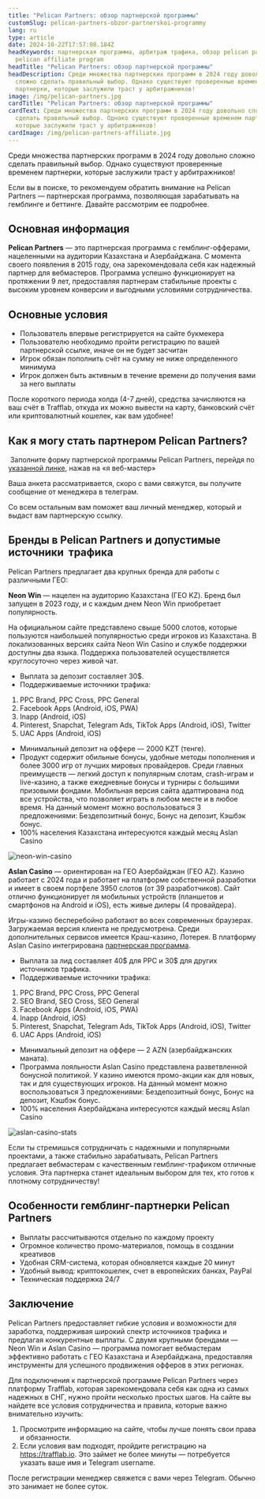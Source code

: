 ```yaml
---
title: "Pelican Partners: обзор партнерской программы"
customSlug: pelican-partners-obzor-partnerskoi-programmy
lang: ru
type: article
date: 2024-10-22T17:57:08.184Z
headKeywords: партнерская программа, арбитраж трафика, обзор pelican partners,
  pelican affiliate program
headTitle: "Pelican Partners: обзор партнерской программы"
headDescription: Среди множества партнерских программ в 2024 году довольно
  сложно сделать правильный выбор. Однако существуют проверенные временем
  партнерки, которые заслужили траст у арбитражников!
image: /img/pelican-partners.jpg
cardTitle: "Pelican Partners: обзор партнерской программы"
cardText: Среди множества партнерских программ в 2024 году довольно сложно
  сделать правильный выбор. Однако существуют проверенные временем партнерки,
  которые заслужили траст у арбитражников!
cardImage: /img/pelican-partners-affiliate.jpg
---
```

Среди множества партнерских программ в 2024 году довольно сложно сделать правильный выбор. Однако существуют проверенные временем партнерки, которые заслужили траст у арбитражников! 

Если вы в поиске, то рекомендуем обратить внимание на Pelican Partners — партнерская программа, позволяющая зарабатывать на гемблинге и беттинге. Давайте рассмотрим ее подробнее.

## Основная информация

**Pelican Partners** — это партнерская программа с гемблинг-офферами, нацеленными на аудитории Казахстана и Азербайджана. С момента своего появления в 2015 году, она зарекомендовала себя как надежный партнер для вебмастеров. Программа успешно функционирует на протяжении 9 лет, предоставляя партнерам стабильные проекты с высоким уровнем конверсии и выгодными условиями сотрудничества.

## Основные условия

* Пользователь впервые регистрируется на сайте букмекера
* Пользователю необходимо пройти регистрацию по вашей партнерской ссылке, иначе он не будет засчитан
* Игрок обязан пополнить счёт на сумму не ниже определенного минимума
* Игрок должен быть активным в течение времени до получения вами за него выплаты

После короткого периода холда (4-7 дней), средства зачисляются на ваш счёт в Trafflab, откуда их можно вывести на карту, банковский счёт или криптовалютный кошелек, как вам удобнее!

## Как я могу стать партнером Pelican Partners?

 Заполните форму партнерской программы Pelican Partners, перейдя по [указанной линке](https://trafflab.io/ru/), нажав на «я веб-мастер» 

Ваша анкета рассматривается, скоро с вами свяжутся, вы получите сообщение от менеджера в телеграм.

Со всем остальным вам поможет ваш личный менеджер, который и выдаст вам партнерскую ссылку.

## Бренды в Pelican Partners и допустимые источники  трафика

Pelican Partners предлагает два крупных бренда для работы с различными ГЕО:

**Neon Win** — нацелен на аудиторию Казахстана (ГЕО KZ). Бренд был запущен в 2023 году, и с каждым днем Neon Win приобретает популярность.

На официальном сайте представлено свыше 5000 слотов, которые пользуются наибольшей популярностью среди игроков из Казахстана. В локализованных версиях сайта Neon Win Casino и службе поддержки доступны два языка. Поддержка пользователей осуществляется круглосуточно через живой чат.

* Выплата за депозит составляет 30$.
* Поддерживаемые источники трафика:

1. PPC Brand, PPC Cross, PPC General
2. Facebook Apps (Android, iOS, PWA)
3. Inapp (Android, iOS)
4. Pinterest, Snapchat, Telegram Ads, TikTok Apps (Android, iOS), Twitter
5. UAC Apps (Android, iOS)

* Минимальный депозит на оффере — 2000 KZT (тенге).
* Продукт содержит обильные бонусы, удобные методы пополнения и более 3000 игр от лучших мировых провайдеров. Среди главных преимуществ — легкий доступ к популярным слотам, crash-играм и live-казино, а также ежедневные бонусы и турниры с большими призовыми фондами. Мобильная версия сайта адаптирована под все устройства, что позволяет играть в любом месте и в любое время. На данный момент можно воспользоваться 3 предложениями: Бездепозитный бонус, Бонус на депозит, Кэшбэк бонус.
* 100% населения Казахстана интересуются каждый месяц Aslan Casino

![neon-win-casino](https://lh7-rt.googleusercontent.com/docsz/AD_4nXdy9PCMecb6dDYfIlah2qxai4diSKtEiNcxvLwLruH4nN88z5i_Wbwfmu6j9ok_M-cshs88oWVyxubSZy1iLJ_zZA1LhTK1Bt1bPral7ZMYDAhy9hNGPRzDcNruZRbojWfdJYbszFxqHxfGdT8IqLWRXhog?key=KiWbkFyPOcLJ4kN4LJscbw "Neon Win статистика")

**Aslan Casino** — ориентирован на ГЕО Азербайджан (ГЕО AZ). Казино работает с 2024 года и работает на платформе собственной разработки и имеет в своем портфеле 3950 слотов (от 39 разработчиков). Сайт отлично функционирует ля мобильных устройств (планшетов и смартфонов на Android и iOS), есть живые дилеры (4 провайдера). 

Игры-казино бесперебойно работают во всех современных браузерах. Загружаемая версия клиента не предусмотрена. Среди дополнительных сервисов имеется Краш-казино, Лотерея. В платформу Aslan Casino интегрирована [партнерская программа](https://trafflab.io/ru/). 

* Выплата за лид составляет 40$ для PPC и 30$ для других источников трафика.
* Поддерживаемые источники трафика:

1. PPC Brand, PPC Cross, PPC General
2. SEO Brand, SEO Cross, SEO General
3. Facebook Apps (Android, iOS, PWA)
4. Inapp (Android, iOS)
5. Pinterest, Snapchat, Telegram Ads, TikTok Apps (Android, iOS), Twitter
6. UAC Apps (Android, iOS)

* Минимальный депозит на оффере — 2 AZN (азербайджанских маната).
* Программа лояльности Aslan Casino представлена разветвленной бонусной политикой. У казино имеются промо-акции как для новых, так и для существующих игроков. На данный момент можно воспользоваться 3 предложениями: Бездепозитный бонус, Бонус на депозит, Кэшбэк бонус.
* 100% населения Азербайджана интересуются каждый месяц Aslan Casino

![aslan-casino-stats](https://lh7-rt.googleusercontent.com/docsz/AD_4nXfdQsFpxS13Gw1YqD993SJ7UeB3Gc4dgRukidR3sHE3yV_hlCXYKq4DwbMC_o2v7efKp9Pn6rWEaNktBt2pJyFRxc2ltga89x5d0znbc9w_cWtW3jyCZrcDrbKQbfy7JX7xWYoMHR1e2t3jDrcG7KR7sm4?key=KiWbkFyPOcLJ4kN4LJscbw "Aslan Casino статистика")

Если ты стремишься сотрудничать с надежными и популярными проектами, а также стабильно зарабатывать, Pelican Partners предлагает вебмастерам с качественным гемблинг-трафиком отличные условия. Эта партнерка станет идеальным выбором для тех, кто готов к плотному сотрудничеству!

## Особенности гемблинг-партнерки Pelican Partners

* Выплаты рассчитываются отдельно по каждому проекту 
* Огромное количество промо-материалов, помощь в создании креативов
* Удобная CRM-система, которая обновляется каждые 20 минут
* Удобный вывод: криптокошелек, счет в европейских банках, PayPal 
* Техническая поддержка 24/7

## Заключение 

Pelican Partners предоставляет гибкие условия и возможности для заработка, поддерживая широкий спектр источников трафика и предлагая конкурентные выплаты. С двумя крупными брендами — Neon Win и Aslan Casino — программа помогает вебмастерам эффективно работать с ГЕО Казахстана и Азербайджана, предоставляя инструменты для успешного продвижения офферов в этих регионах.

Для подключения к партнерской программе Pelican Partners через платформу Trafflab, которая зарекомендовала себя как одна из самых надежных в СНГ, нужно пройти несколько простых шагов. На сайте вы найдете все условия сотрудничества и правила, которые важно внимательно изучить:

1. Просмотрите информацию на сайте, чтобы лучше понять свои права и обязанности.
2. Если условия вам подходят, пройдите регистрацию на <https://trafflab.io>. Это займет не более минуты — потребуется указать ваше имя и Telegram username.

После регистрации менеджер свяжется с вами через Telegram. Обычно это занимает не более суток.